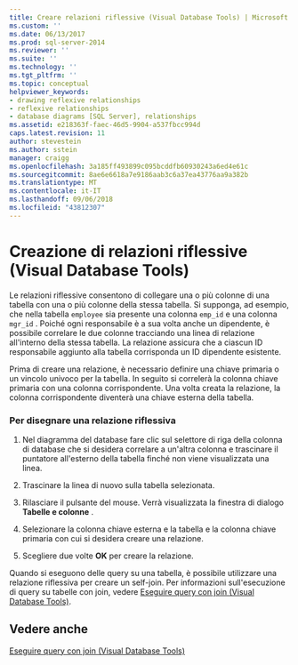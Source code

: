 ```yaml
---
title: Creare relazioni riflessive (Visual Database Tools) | Microsoft Docs
ms.custom: ''
ms.date: 06/13/2017
ms.prod: sql-server-2014
ms.reviewer: ''
ms.suite: ''
ms.technology: ''
ms.tgt_pltfrm: ''
ms.topic: conceptual
helpviewer_keywords:
- drawing reflexive relationships
- reflexive relationships
- database diagrams [SQL Server], relationships
ms.assetid: e218363f-faec-46d5-9904-a537fbcc994d
caps.latest.revision: 11
author: stevestein
ms.author: sstein
manager: craigg
ms.openlocfilehash: 3a185ff493899c095bcddfb60930243a6ed4e61c
ms.sourcegitcommit: 8ae6e6618a7e9186aab3c6a37ea43776aa9a382b
ms.translationtype: MT
ms.contentlocale: it-IT
ms.lasthandoff: 09/06/2018
ms.locfileid: "43812307"
---
```

# <a name="draw-reflexive-relationships-visual-database-tools"></a>Creazione di relazioni riflessive (Visual Database Tools)
  Le relazioni riflessive consentono di collegare una o più colonne di una tabella con una o più colonne della stessa tabella. Si supponga, ad esempio, che nella tabella `employee` sia presente una colonna `emp_id` e una colonna `mgr_id` . Poiché ogni responsabile è a sua volta anche un dipendente, è possibile correlare le due colonne tracciando una linea di relazione all'interno della stessa tabella. La relazione assicura che a ciascun ID responsabile aggiunto alla tabella corrisponda un ID dipendente esistente.  
  
 Prima di creare una relazione, è necessario definire una chiave primaria o un vincolo univoco per la tabella. In seguito si correlerà la colonna chiave primaria con una colonna corrispondente. Una volta creata la relazione, la colonna corrispondente diventerà una chiave esterna della tabella.  
  
### <a name="to-draw-a-reflexive-relationship"></a>Per disegnare una relazione riflessiva  
  
1.  Nel diagramma del database fare clic sul selettore di riga della colonna di database che si desidera correlare a un'altra colonna e trascinare il puntatore all'esterno della tabella finché non viene visualizzata una linea.  
  
2.  Trascinare la linea di nuovo sulla tabella selezionata.  
  
3.  Rilasciare il pulsante del mouse. Verrà visualizzata la finestra di dialogo **Tabelle e colonne** .  
  
4.  Selezionare la colonna chiave esterna e la tabella e la colonna chiave primaria con cui si desidera creare una relazione.  
  
5.  Scegliere due volte **OK** per creare la relazione.  
  
 Quando si eseguono delle query su una tabella, è possibile utilizzare una relazione riflessiva per creare un self-join. Per informazioni sull'esecuzione di query su tabelle con join, vedere [Eseguire query con join &#40;Visual Database Tools&#41;](visual-database-tools.md).  
  
## <a name="see-also"></a>Vedere anche  
 [Eseguire query con join &#40;Visual Database Tools&#41;](visual-database-tools.md)  
  
  
